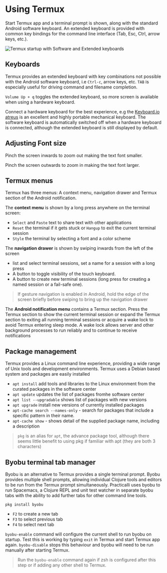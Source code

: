 # Using Termux

Start Termux app and a terminal prompt is shown, along with the standard Android software keyboard.  An extended keyboard is provided with common key bindings for the command line interface (Tab, Esc, Ctrl, arrow keys, etc.).

![Termux startup with Software and Extended keyboards](https://raw.githubusercontent.com/practicalli/graphic-design/live/termux/termux-startup-tablet.png)


## Keyboards

Termux provides an extended keyboard with key combinations not possible with the Android software keyboard, i.e `Ctrl-c`, arrow keys, etc.  `TAB` is especially useful for driving command and filename completion.

`Volume Up + q` toggles the extended keyboard, so more screen is available when using a hardware keyboard.

Connect a hardware keyboard for the best experience, e.g the [Keyboard.io atreus](https://shop.keyboard.io/products/keyboardio-atreus) is an excellent and highly portable mechanical keyboard. The software keyboard is automatically switched off when a hardware keyboard is connected, although the extended keyboard is still displayed by default.


## Adjusting Font size

Pinch the screen inwards to zoom out making the text font smaller.

Pinch the screen outwards to zoom in making the text font larger.


## Termux menus

Termux has three menus: A context menu, navigation drawer and Termux section of the Android notification.

The **context menu** is shown by a long press anywhere on the terminal screen:

* `Select` and `Paste` text to share text with other applications
* `Reset` the terminal if it gets stuck or `Hangup` to exit the current terminal session
* `Style` the terminal by selecting a font and a color scheme

The **navigation drawer** is shown by swiping inwards from the left of the screen

* list and select terminal sessions, set a name for a session with a long press
* A button to toggle visibility of the touch keyboard.
* A button to create new terminal sessions (long press for creating a named session or a fail-safe one).

> If gesture navigation is enabled in Android, hold the edge of the screen briefly before swiping to bring up the navigation drawer


The **Android notification menu** contains a Termux section. Press the Termux section to show the current terminal session or expand the Termux section to exiting all running terminal sessions or acquire a wake lock to avoid Termux entering sleep mode. A wake lock allows server and other background processes to run reliably and to continue to receive notifications


## Package management

Termux provides a Linux command line experience, providing a wide range of Unix tools and development environments.  Termux uses a Debian based system and packages are easily installed

* `apt install` add tools and libraries to the Linux environment from the curated packages in the software center
* `apt update` updates the list of packages fromhe software center
* `apt list --upgradable` shows list of packages with new versions
* `apt upgrade` install new versions of currently installed packages
* `apt-cache search --names-only` - search for packages that include a specific pattern in their name.
* `apt-cache show` - shows detail of the supplied package name, including a description

> `pkg` is an alias for `apt`, the advance package tool, although there seems little benefit to using pkg if familiar with apt (they are both 3 characters)



## Byobu terminal tab manager

Byobu is an alternative to Termux provides a single terminal prompt. Byobu provides multiple shell prompts, allowing individual Clojure tools and editors to be run from the Termux prompt simultaneously.  Practicalli uses byobu to run Spacemacs, a Clojure REPL and unit test watcher in separate byobu tabs with the ability to add further tabs for other command line tools.

```
pkg install byobu
```

* `F2` to create a new tab
* `F3` to select previous tab
* `F4` to select next tab

`byobu-enable` command will configure the current shell to run byobu on startup.  Test this is working by typing `exit` in Termux and start Termux app again. `byobu-disable` stops this behaviour and byobu will need to be run manually after starting Termux.

> Run the `byobu-enable` command again if zsh is configured after this step or if adding any other shell to Termux.
